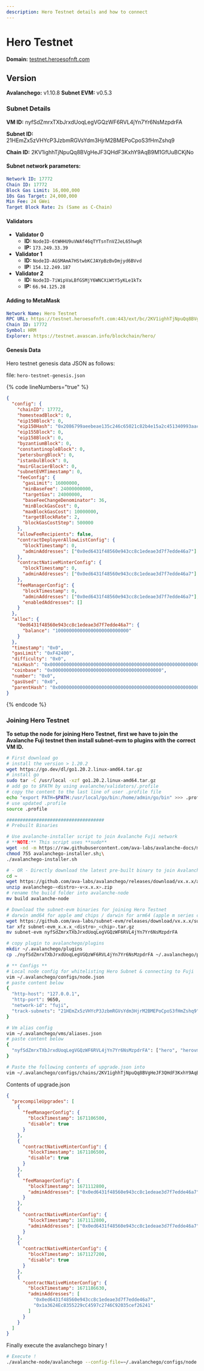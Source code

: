 ```yaml
---
description: Hero Testnet details and how to connect
---
```


# Hero Testnet

**Domain:** [testnet.heroesofnft.com](https://testnet.heroesofnft.com/ext/bc/p91WZe6xXivSgCBZwWwJmAfyxM92r819G7sqqRrYYRPzy49bP/rpc)

## Version

**Avalanchego:** v1.10.8 **Subnet EVM:** v0.5.3

### Subnet Details

**VM ID:** nyfSdZmrxTXbJrxdUoqLegVGQzWF6RVL4jYn7Yr6NsMzpdrFA

**Subnet ID:** 21HEmZx5zVHYcP3JzbmRGVsYdm3HjrM2BMEPoCpoS3fHmZshq9

**Chain ID:** 2KV1ighhTjNpuQq8BVgHeJF3QHdF3KxhY9AqB9M1GfUuBCKjNo

#### Subnet network parameters:

```yml
Network ID: 17772
Chain ID: 17772
Block Gas Limit: 16,000,000
10s Gas Target: 24,000,000
Min Fee: 24 GWei
Target Block Rate: 2s (Same as C-Chain)
```

#### Validators

* **Validator 0**
  * **ID:** `NodeID-6tWHHU9uVWAf46qTYTsnTnVZJeL65hwgR`
  * **IP:** `173.249.33.39`
* **Validator 1**
  * **ID:** `NodeID-AGSMAmA7HStwbKCJAYpBzBvDmjyd6BVvd`
  * **IP:** `154.12.249.187`
* **Validator 2**
  * **ID:** `NodeID-7iWipVaLBfGSMjY6WNCXiWtY5yKLe1kTx`
  * **IP:** `66.94.125.28`

#### Adding to MetaMask

```yaml
Network Name: Hero Testnet
RPC URL: https://testnet.heroesofnft.com:443/ext/bc/2KV1ighhTjNpuQq8BVgHeJF3QHdF3KxhY9AqB9M1GfUuBCKjNo/rpc
Chain ID: 17772
Symbol: HRM
Explorer: https://testnet.avascan.info/blockchain/hero/
```

#### Genesis Data

Hero testnet genesis data JSON as follows:

file: `hero-testnet-genesis.json`

{% code lineNumbers="true" %}
```json
{
  "config": {
    "chainID": 17772,
    "homesteadBlock": 0,
    "eip150Block": 0,
    "eip150Hash": "0x2086799aeebeae135c246c65021c82b4e15a2c451340993aacfd2751886514f0",
    "eip155Block": 0,
    "eip158Block": 0,
    "byzantiumBlock": 0,
    "constantinopleBlock": 0,
    "petersburgBlock": 0,
    "istanbulBlock": 0,
    "muirGlacierBlock": 0,
    "subnetEVMTimestamp": 0,
    "feeConfig": {
      "gasLimit": 16000000,
      "minBaseFee": 24000000000,
      "targetGas": 24000000,
      "baseFeeChangeDenominator": 36,
      "minBlockGasCost": 0,
      "maxBlockGasCost": 10000000,
      "targetBlockRate": 2,
      "blockGasCostStep": 500000
    },
    "allowFeeRecipients": false,
    "contractDeployerAllowListConfig": {
      "blockTimestamp": 0,
      "adminAddresses": ["0x0ed6431f48560e943cc8c1edeae3d7f7edde46a7"]
    },
    "contractNativeMinterConfig": {
      "blockTimestamp": 0,
      "adminAddresses": ["0x0ed6431f48560e943cc8c1edeae3d7f7edde46a7"]
    },
    "feeManagerConfig": {
      "blockTimestamp": 0,
      "adminAddresses": ["0x0ed6431f48560e943cc8c1edeae3d7f7edde46a7"],
      "enabledAddresses": []
    }
  },
  "alloc": {
    "0ed6431f48560e943cc8c1edeae3d7f7edde46a7": {
      "balance": "100000000000000000000000000"
    }
  },
  "timestamp": "0x0",
  "gasLimit": "0xF42400",
  "difficulty": "0x0",
  "mixHash": "0x0000000000000000000000000000000000000000000000000000000000000000",
  "coinbase": "0x0000000000000000000000000000000000000000",
  "number": "0x0",
  "gasUsed": "0x0",
  "parentHash": "0x0000000000000000000000000000000000000000000000000000000000000000"
}
```
{% endcode %}

### Joining Hero Testnet

**To setup the node for joining Hero Testnet, first we have to join the Avalanche Fuji testnet then install subnet-evm to plugins with the correct VM ID.**

```bash
# First download go
# install the version > 1.20.2
wget https://go.dev/dl/go1.20.2.linux-amd64.tar.gz
# install go
sudo tar -C /usr/local -xzf go1.20.2.linux-amd64.tar.gz
# add go to $PATH by using avalanche/validators/.profile
# copy the content to the last line of user .profile file
echo "export PATH=$PATH:/usr/local/go/bin:/home/admin/go/bin" >>> .profile
# use updated .profile
source .profile

####################################
# Prebuilt Binaries

# Use avalanche-installer script to join Avalanche Fuji network
# **NOTE:** This script uses **sudo**
wget -nd -m https://raw.githubusercontent.com/ava-labs/avalanche-docs/master/scripts/avalanchego-installer.sh;\
chmod 755 avalanchego-installer.sh;\
./avalanchego-installer.sh

# - OR - Directly download the latest pre-built binary to join Avalanche Fuji
cd ~
wget https://github.com/ava-labs/avalanchego/releases/download/vx.x.x/avalanchego-<distro>-vx.x.x.zip
unzip avalanchego-<distro>-v<x.x.x>.zip
# rename the build folder into avalanche-node
mv build avalanche-node

# Download the subnet-evm binaries for joining Hero Testnet
# darwin amd64 for apple amd chips / darwin for arm64 (apple m series chips)
wget https://github.com/ava-labs/subnet-evm/releases/download/vx.x.x/subnet-evm_x.x.x_<distro>_<chip>.tar.gz
tar xfz subnet-evm_x.x.x_<distro>_<chip>.tar.gz
mv subnet-evm nyfSdZmrxTXbJrxdUoqLegVGQzWF6RVL4jYn7Yr6NsMzpdrFA

# copy plugin to avalanchego/plugins
mkdir ~/.avalanchego/plugins
cp ./nyfSdZmrxTXbJrxdUoqLegVGQzWF6RVL4jYn7Yr6NsMzpdrFA ~/.avalanchego/plugins/

# ** Configs **
# Local node config for whitelisting Hero Subnet & connecting to Fuji
vim ~/.avalanchego/configs/node.json
# paste content below
{
  "http-host": "127.0.0.1",
  "http-port": 9650,
  "network-id": "fuji",
  "track-subnets": "21HEmZx5zVHYcP3JzbmRGVsYdm3HjrM2BMEPoCpoS3fHmZshq9"
}

# Vm alias config
vim ~/.avalanchego/vms/aliases.json
# paste content below
{
  "nyfSdZmrxTXbJrxdUoqLegVGQzWF6RVL4jYn7Yr6NsMzpdrFA": ["hero", "herovm", "hvm"]
}

# Paste the following contents of upgrade.json into
vim ~/.avalanchego/configs/chains/2KV1ighhTjNpuQq8BVgHeJF3QHdF3KxhY9AqB9M1GfUuBCKjNo/upgrade.json

```

Contents of upgrade.json

```json
{
  "precompileUpgrades": [
    {
      "feeManagerConfig": {
        "blockTimestamp": 1671106500,
        "disable": true
      }
    },
    {
      "contractNativeMinterConfig": {
        "blockTimestamp": 1671106500,
        "disable": true
      }
    },
    {
      "feeManagerConfig": {
        "blockTimestamp": 1671112800,
        "adminAddresses": ["0x0ed6431f48560e943cc8c1edeae3d7f7edde46a7"]
      }
    },
    {
      "contractNativeMinterConfig": {
        "blockTimestamp": 1671112800,
        "adminAddresses": ["0x0ed6431f48560e943cc8c1edeae3d7f7edde46a7"]
      }
    },
    {
      "contractNativeMinterConfig": {
        "blockTimestamp": 1671127200,
        "disable": true
      }
    },
    {
      "contractNativeMinterConfig": {
        "blockTimestamp": 1671186630,
        "adminAddresses": [
          "0x0ed6431f48560e943cc8c1edeae3d7f7edde46a7",
          "0x1a3624Ec8355229cC4597c2746C92035cef26241"
        ]
      }
    }
  ]
}

```

Finally execute the avalanchego binary !

```bash
# Execute !
./avalanche-node/avalanchego --config-file=~/.avalanchego/configs/node.json
```

